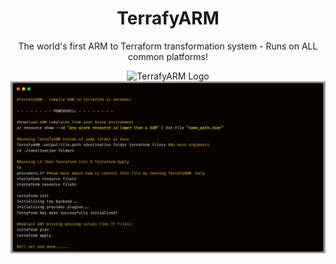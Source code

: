 <div style="text-align: center;">
  <h1>TerrafyARM</h1>
  <p>The world's first ARM to Terraform transformation system - Runs on ALL common platforms!</p>
  <img src="https://github.com/ChristofferWin/TerrafyARM/blob/main/docs/TerrafyARM%20%mascot%20%small.png" alt="TerrafyARM Logo" />
  <br />
  <img src="https://github.com/ChristofferWin/TerrafyARM/blob/main/docs/Demo.png" alt="TerrafyARM Demo" />
</div>
